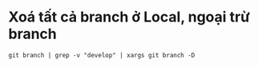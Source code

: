 # Xoá tất cả branch ở Local, ngoại trừ branch 

```
git branch | grep -v "develop" | xargs git branch -D
```
